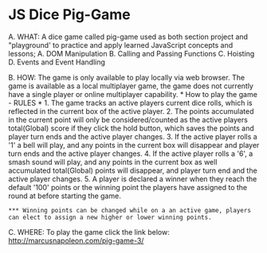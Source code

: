 # JS Dice Pig-Game

A. WHAT:
A dice game called pig-game used as both section project  and "playground' to practice and apply learned JavaScript concepts and lessons;
	A. DOM Manipulation
	B. Calling and Passing Functions
	C. Hoisting
	D. Events and Event Handling
	
	

B. HOW:
The game is only available to play locally via web browser.
The game is available as a local multiplayer game, the game does not currently have a single player or online multiplayer capability.
    * How to play the game - RULES *
	1. The game tracks an active players current dice rolls, which is reflected in the current box of the active player.
	2. The points accumulated in the current point will only be considered/counted as the active players total(Global) score if they click the hold button, which saves the	points and player turn ends and the active player changes.
	3. If the active player rolls a '1' a bell will play, and any points in the current box will disappear and player turn ends and the active player changes.
	4. If the active player rolls a '6', a smash sound will play, and any points in the current box as well accumulated total(Global) points will disappear, and player turn end and the active player changes.
	5. A player is declared a winner when they reach the default '100' points or the winning point the players have assigned to the round at before starting the game.
	
	*** Winning points can be changed while on a an active game, players can elect to assign a new higher or lower winning points.
	


C. WHERE:
To play the game click the link below:   http://marcusnapoleon.com/pig-game-3/
	

